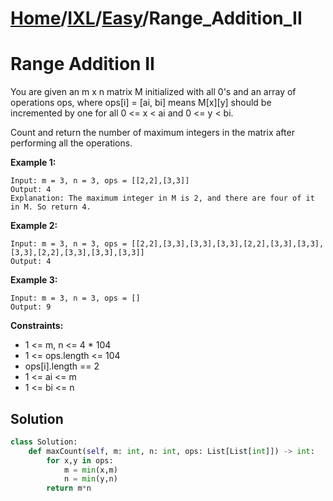 # [Home](./../..)/[IXL](./..)/[Easy](./)/Range_Addition_II
<h1>Range Addition II</h1>

<p>
You are given an m x n matrix M initialized with all 0's and an array of operations ops, where ops[i] = [ai, bi] means M[x][y] should be incremented by one for all 0 <= x < ai and 0 <= y < bi.
</p>
<p>
Count and return the number of maximum integers in the matrix after performing all the operations.
</p>

<b>Example 1:</b>

    Input: m = 3, n = 3, ops = [[2,2],[3,3]]
    Output: 4
    Explanation: The maximum integer in M is 2, and there are four of it in M. So return 4.

<b>Example 2:</b>

    Input: m = 3, n = 3, ops = [[2,2],[3,3],[3,3],[3,3],[2,2],[3,3],[3,3],[3,3],[2,2],[3,3],[3,3],[3,3]]
    Output: 4

<b>Example 3:</b>

    Input: m = 3, n = 3, ops = []
    Output: 9

<b>Constraints:</b>

- 1 <= m, n <= 4 * 104
- 1 <= ops.length <= 104
- ops[i].length == 2
- 1 <= ai <= m
- 1 <= bi <= n

<h2>Solution</h2>

```python
class Solution:
    def maxCount(self, m: int, n: int, ops: List[List[int]]) -> int:
        for x,y in ops:
            m = min(x,m)
            n = min(y,n)
        return m*n
```
